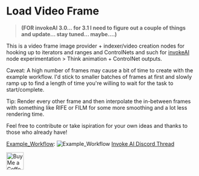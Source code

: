 # Load Video Frame

> **(FOR invokeAI 3.0... for 3.1 I need to figure out a couple of things and update... stay tuned... maybe....)**

This is a video frame image provider + indexer/video creation nodes for hooking up to iterators and ranges and ControlNets and such for [invokeAI](https://github.com/invoke-ai/InvokeAI) node experimentation >
Think animation + ControlNet outputs.

Caveat: A high number of frames may cause a bit of time to create with the example workflow. I'd stick to smaller batches of frames at first and slowly ramp up to find a length of time you're willing to wait for the task to start/complete.

Tip: Render every other frame and then interpolate the in-between frames with something like RIFE or FILM for some more smoothing and a lot less rendering time.

Feel free to contribute or take ispiration for your own ideas and thanks to those who already have!

[Example_Workflow](Example_Workflow.json):
![Example_Workflow](https://i.imgur.com/GuwNHN8.png)
[Invoke AI Discord Thread](https://discord.com/channels/1020123559063990373/1136905319839174728)

<a href='https://ko-fi.com/gille' target='_blank'><img height='35' style='border:0px;height:46px;' src='https://az743702.vo.msecnd.net/cdn/kofi3.png?v=0' border='0' alt='Buy Me a Coffee at ko-fi.com' />
